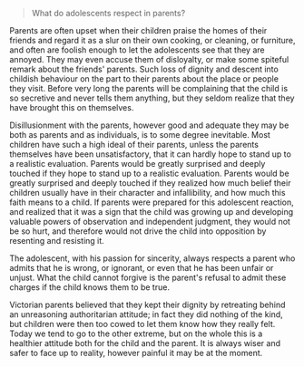 > What do adolescents respect in parents?

 

Parents are often upset when their children praise the homes of their friends and regard it as a slur on their own cooking, or cleaning, or furniture, and often are foolish enough to let the adolescents see that they are annoyed. They may even accuse them of disloyalty, or make some spiteful remark about the friends' parents. Such loss of dignity and descent into childish behaviour on the part to their parents about the place or people they visit. Before very long the parents will be complaining that the child is so secretive and never tells them anything, but they seldom realize that they have brought this on themselves.

 

Disillusionment with the parents, however good and adequate they may be both as parents and as individuals, is to some degree inevitable. Most children have such a high ideal of their parents, unless the parents themselves have been unsatisfactory, that it can hardly hope to stand up to a realistic evaluation. Parents would be greatly surprised and deeply touched if they hope to stand up to a realistic evaluation. Parents would be greatly surprised and deeply touched if they realized how much belief their children usually have in their character and infallibility, and how much this faith means to a child. If parents were prepared for this adolescent reaction, and realized that it was a sign that the child was growing up and developing valuable powers of observation and independent judgment, they would not be so hurt, and therefore would not drive the child into opposition by resenting and resisting it.

 

The adolescent, with his passion for sincerity, always respects a parent who admits that he is wrong, or ignorant, or even that he has been unfair or unjust. What the child cannot forgive is the parent's refusal to admit these charges if the child knows them to be true.

 

Victorian parents believed that they kept their dignity by retreating behind an unreasoning authoritarian attitude; in fact they did nothing of the kind, but children were then too cowed to let them know how they really felt. Today we tend to go to the other extreme, but on the whole this is a healthier attitude both for the child and the parent. It is always wiser and safer to face up to reality, however painful it may be at the moment.